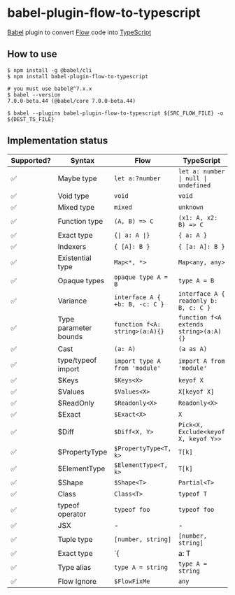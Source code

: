 # babel-plugin-flow-to-typescript

[Babel] plugin to convert [Flow] code into [TypeScript]

## How to use

```shell
$ npm install -g @babel/cli
$ npm install babel-plugin-flow-to-typescript

# you must use babel@^7.x.x
$ babel --version
7.0.0-beta.44 (@babel/core 7.0.0-beta.44)

$ babel --plugins babel-plugin-flow-to-typescript ${SRC_FLOW_FILE} -o ${DEST_TS_FILE}
```

## Implementation status

| Supported? | Syntax                | Flow                           | TypeScript                            |
| ---------- | --------------------- | ------------------------------ | ------------------------------------- |
| ✅         | Maybe type            | `let a:?number`                | `let a: number \| null \| undefined`  |
| ✅         | Void type             | `void`                         | `void`                                |
| ✅         | Mixed type            | `mixed`                        | `unknown`                                  |
| ✅         | Function type         | `(A, B) => C`                  | `(x1: A, x2: B) => C`                 |
| ✅         | Exact type            | `{\| a: A \|}`                 | `{ a: A }`                            |
| ✅         | Indexers              | `{ [A]: B }`                   | `{ [a: A]: B }`                       |
| ✅         | Existential type      | `Map<*, *>`                    | `Map<any, any>`                       |
| ✅         | Opaque types          | `opaque type A = B`            | `type A = B`                          |
| ✅         | Variance              | `interface A { +b: B, -c: C }` | `interface A { readonly b: B, c: C }` |
| ✅         | Type parameter bounds | `function f<A: string>(a:A){}` | `function f<A extends string>(a:A){}` |
| ✅         | Cast                  | `(a: A)`                       | `(a as A)`                            |
| ✅         | type/typeof import    | `import type A from 'module'`  | `import A from 'module'`              |
| ✅         | \$Keys                | `$Keys<X>`                     | `keyof X`                             |
| ✅         | \$Values              | `$Values<X>`                   | `X[keyof X]`                          |
| ✅         | \$ReadOnly            | `$Readonly<X>`                 | `Readonly<X>`                         |
| ✅         | \$Exact               | `$Exact<X>`                    | `X`                                   |
| ✅         | \$Diff                | `$Diff<X, Y>`                  | `Pick<X, Exclude<keyof X, keyof Y>>`  |
| ✅         | \$PropertyType        | `$PropertyType<T, k>`          | `T[k]`                                |
| ✅         | \$ElementType         | `$ElementType<T, k>`           | `T[k]`                                |
| ✅         | $Shape                | `$Shape<T>`                    | `Partial<T>`                          |
| ✅         | Class                 | `Class<T>`                     | `typeof T`                            |
| ✅         | typeof operator       | `typeof foo`                   | `typeof foo`                          |
| ✅         | JSX                   | -                              | -                                     |
| ✅         | Tuple type            | `[number, string]`             | `[number, string]`                    |
| ✅         | Exact type            | `{|a: T|}`                     | `{a: T}`                              |
| ✅         | Type alias            | `type A = string`              | `type A = string`                     |
| ✅         | Flow Ignore           | `$FlowFixMe`                   | `any`                                 |

[babel]: https://github.com/babel/babel
[flow]: https://github.com/facebook/flow
[typescript]: https://github.com/Microsoft/TypeScript

